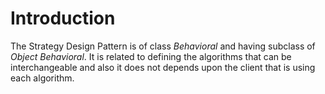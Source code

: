 # Introduction
The Strategy Design Pattern is of class _Behavioral_ and having subclass of _Object Behavioral_. It is related to defining the algorithms that can be interchangeable and also it does not depends upon the client that is using each algorithm.